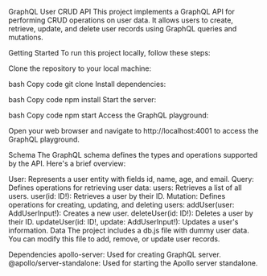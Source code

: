 GraphQL User CRUD API
This project implements a GraphQL API for performing CRUD operations on user data. It allows users to create, retrieve, update, and delete user records using GraphQL queries and mutations.

Getting Started
To run this project locally, follow these steps:

Clone the repository to your local machine:

bash
Copy code
git clone <repository-url>
Install dependencies:

bash
Copy code
npm install
Start the server:

bash
Copy code
npm start
Access the GraphQL playground:

Open your web browser and navigate to http://localhost:4001 to access the GraphQL playground.

Schema
The GraphQL schema defines the types and operations supported by the API. Here's a brief overview:

User: Represents a user entity with fields id, name, age, and email.
Query: Defines operations for retrieving user data:
users: Retrieves a list of all users.
user(id: ID!): Retrieves a user by their ID.
Mutation: Defines operations for creating, updating, and deleting users:
addUser(user: AddUserInput!): Creates a new user.
deleteUser(id: ID!): Deletes a user by their ID.
updateUser(id: ID!, update: AddUserInput!): Updates a user's information.
Data
The project includes a db.js file with dummy user data. You can modify this file to add, remove, or update user records.

Dependencies
apollo-server: Used for creating GraphQL server.
@apollo/server-standalone: Used for starting the Apollo server standalone.
